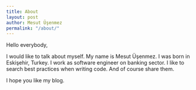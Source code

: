```yaml
---
title: About
layout: post
author: Mesut Üşenmez
permalink: "/about/"
---
```


Hello everybody,

I would like to talk about myself. My name is Mesut Üşenmez. I was born in Eskişehir, Turkey. I work as software engineer on banking sector. I like to search best practices when writing code. And of course share them. 

I hope you like my blog.
